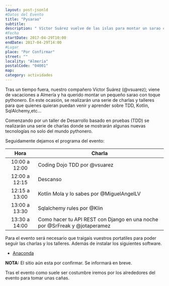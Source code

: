 ```yaml
---
layout: post-jsonld
#Datos del Evento
title: "Pysarao"
subtitle:
description: " Víctor Suárez vuelve de las islas para montar un sarao con toque pythonero; junto a otros para dar una serie de charlas y talleres."
#Fecha
startDate: 2017-04-29T10:00
endDate: 2017-04-29T14:00
#Lugar
place: "Por Confirmar"
street: ""
locality: "Almería"
postalCode: "04001"
map: 
category: actividades
---
```



Tras un tiempo fuera, nuestro compañero Víctor Suárez (@vsuarez); viene de vacaciones a Almería y ha querido montar un pequeño sarao con toque pythonero. En este ocasión, se realizarán una serie de charlas y talleres para que quienes quieran puedan venir y aprender sobre TDD, Kotlin, SqlAlchemy,etc...

Comenzando por un taller de Desarrollo basado en pruebas (TDD) se realizarán una serie de charlas donde se mostrarán algunas nuevas tecnologías no solo del mundo pythonero.

Seguidamente dejamos el programa del evento:

|      Hora     | Charla                                                 |
|:-------------:|--------------------------------------------------------|
| 10:00 a 12:00 | Coding Dojo TDD por @vsuarez                           |
| 12:00 a 12:15 | Descanso                                               |
| 12:15 a 13:00 | Kotlin Mola y lo sabes por @MiguelAngelLV                 |
| 13:00 a 13:30 | Sqlalchemy rules por @Klin                                      |
| 13:30 a 14:00 | Como hacer tu API REST con Django en una noche por @SrFreak y @jotaperamez|

Para el evento será necesario que traigais vuestros portatiles para poder seguir las charlas y los talleres. Además de instalar los siguientes software.

* [Anaconda](https://www.continuum.io/downloads)

**NOTA:** El sitio aún esta por confirmar. Se informará en breve.

Tras el evento como suele ser costumbre iremos por los alrededores del evento para tomar unas cañas.
